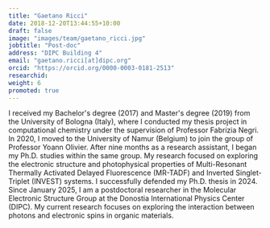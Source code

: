 ```yaml
---
title: "Gaetano Ricci"
date: 2018-12-20T13:44:55+10:00
draft: false
image: "images/team/gaetano_ricci.jpg"
jobtitle: "Post-doc"
address: "DIPC Building 4"
email: "gaetano.ricci[at]dipc.org"
orcid: "https://orcid.org/0000-0003-0181-2513"
researchid: 
weight: 6
promoted: true
---
```


I received my Bachelor's degree (2017) and Master's degree (2019) from the University of
Bologna (Italy), where I conducted my thesis project in computational chemistry under the
supervision of Professor Fabrizia Negri. In 2020, I moved to the University of Namur
(Belgium) to join the group of Professor Yoann Olivier. After nine months as a research
assistant, I began my Ph.D. studies within the same group. My research focused on
exploring the electronic structure and photophysical properties of Multi-Resonant
Thermally Activated Delayed Fluorescence (MR-TADF) and Inverted Singlet-Triplet
(INVEST) systems. I successfully defended my Ph.D. thesis in 2024.
Since January 2025, I am a postdoctoral researcher in the Molecular Electronic Structure
Group at the Donostia International Physics Center (DIPC). My current research focuses
on exploring the interaction between photons and electronic spins in organic materials.